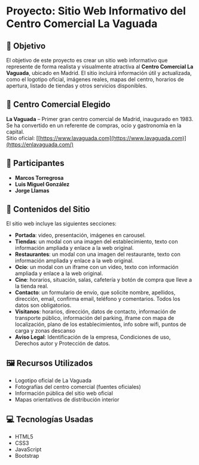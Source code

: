 # Proyecto: Sitio Web Informativo del Centro Comercial La Vaguada

## 📌 Objetivo

El objetivo de este proyecto es crear un sitio web informativo que represente de forma realista y visualmente atractiva al **Centro Comercial La Vaguada**, ubicado en Madrid. El sitio incluirá información útil y actualizada, como el logotipo oficial, imágenes reales, mapas del centro, horarios de apertura, listado de tiendas y otros servicios disponibles.

## 🛒 Centro Comercial Elegido

**La Vaguada** – Primer gran centro comercial de Madrid, inaugurado en 1983. Se ha convertido en un referente de compras, ocio y gastronomía en la capital.  
Sitio oficial: [[https://www.lavaguada.com](https://www.lavaguada.com)](https://enlavaguada.com/)

## 👥 Participantes

- **Marcos Torregrosa**  
- **Luis Miguel González**  
- **Jorge Llamas**

## 🧩 Contenidos del Sitio

El sitio web incluye las siguientes secciones:

- **Portada**: video, presentación, imágenes en carousel.
- **Tiendas**: un modal con una imagen del establecimiento, texto con información ampliada y enlace a la web original.
- **Restaurantes**: un modal con una imagen del restaurante, texto con información ampliada y enlace a la web original.
- **Ocio**: un modal con un iframe con un video, texto con información ampliada y enlace a la web original.
- **Cine**: horarios, situación, salas, cafetería y botón de compra que lleve a la tienda real.
- **Contacto**: un formulario de envío, que solicite nombre, apellidos, dirección, email, confirma email, teléfono y comentarios. Todos los datos son obligatorios.
- **Visitanos**: horarios, dirección, datos de contacto, información de transporte público, información del parking, iframe con mapa de localización, plano de los establecimientos, info sobre wifi, puntos de carga y zonas descanso 
- **Aviso Legal**: Identificación de la empresa, Condiciones de uso, Derechos autor y Protección de datos.

## 🖼️ Recursos Utilizados

- Logotipo oficial de La Vaguada
- Fotografías del centro comercial (fuentes oficiales)
- Información pública del sitio web oficial
- Mapas orientativos de distribución interior

## 💻 Tecnologías Usadas

- HTML5
- CSS3
- JavaScript 
- Bootstrap



